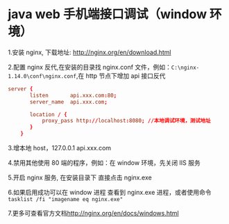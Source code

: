 # java web 手机端接口调试（window 环境）

1.安装 nginx, 下载地址: <http://nginx.org/en/download.html>

2.配置 nginx 反代,在安装的目录找 nginx.conf 文件，例如：`C:\nginx-1.14.0\conf\nginx.conf`,在 http 节点下增加 api 接口反代

```conf
server {
       listen       api.xxx.com:80;
       server_name  api.xxx.com;

       location / {
           proxy_pass http://localhost:8080; //本地调试环境，测试地址
       }
    }
```

3.增本地 host，127.0.0.1 api.xxx.com

4.禁用其他使用 80 端的程序，例如：在 window 环境，先关闭 IIS 服务

5.开启 nginx 服务, 在安装目录下 直接点击 nginx.exe

6.如果启用成功可以在 window 进程 查看到 nginx.exe 进程，或者使用命令 `tasklist /fi "imagename eq nginx.exe"`

7.更多可查看官方文档<http://nginx.org/en/docs/windows.html>
